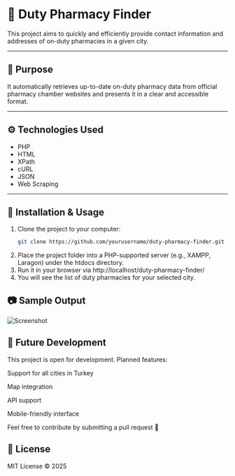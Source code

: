 # 💊 Duty Pharmacy Finder

This project aims to quickly and efficiently provide contact information and addresses of on-duty pharmacies in a given city.

---

## 📌 Purpose

It automatically retrieves up-to-date on-duty pharmacy data from official pharmacy chamber websites and presents it in a clear and accessible format.

---

## ⚙️ Technologies Used

- PHP
- HTML
- XPath
- cURL
- JSON
- Web Scraping

---

## 🚀 Installation & Usage

1. Clone the project to your computer:
   ```bash
   git clone https://github.com/yourusername/duty-pharmacy-finder.git
2. Place the project folder into a PHP-supported server (e.g., XAMPP, Laragon) under the htdocs directory.
3. Run it in your browser via
   http://localhost/duty-pharmacy-finder/
4. You will see the list of duty pharmacies for your selected city.

## 📷 Sample Output
![Screenshot](readme/screenshot.png)

## 🧩 Future Development

This project is open for development. Planned features:

Support for all cities in Turkey

Map integration

API support

Mobile-friendly interface

Feel free to contribute by submitting a pull request 🤝

## 📄 License
MIT License © 2025
